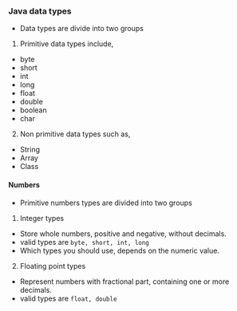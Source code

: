 ### Java data types

* Data types are divide into two groups

1. Primitive data types
include,

* byte
* short
* int 
* long
* float
* double
* boolean
* char

2. Non primitive data types
such as,

* String
* Array
* Class

#### Numbers
* Primitive numbers types are divided into two groups

1. Integer types
* Store whole numbers, positive and negative, without decimals.
* valid types are ` byte, short, int, long `
* Which types you should use, depends on the numeric value.

2. Floating point types
* Represent numbers with fractional part, containing one or more decimals.
* valid types are ` float, double ` 